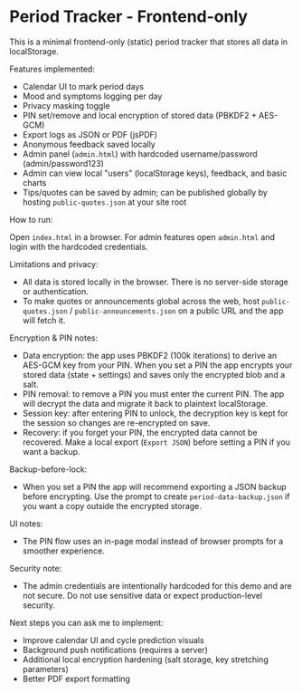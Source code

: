 # Period Tracker - Frontend-only

This is a minimal frontend-only (static) period tracker that stores all data in localStorage.

Features implemented:

- Calendar UI to mark period days
- Mood and symptoms logging per day
- Privacy masking toggle
- PIN set/remove and local encryption of stored data (PBKDF2 + AES-GCM)
- Export logs as JSON or PDF (jsPDF)
- Anonymous feedback saved locally
- Admin panel (`admin.html`) with hardcoded username/password (admin/password123)
- Admin can view local "users" (localStorage keys), feedback, and basic charts
- Tips/quotes can be saved by admin; can be published globally by hosting `public-quotes.json` at your site root

How to run:

Open `index.html` in a browser. For admin features open `admin.html` and login with the hardcoded credentials.

Limitations and privacy:

- All data is stored locally in the browser. There is no server-side storage or authentication.
- To make quotes or announcements global across the web, host `public-quotes.json` / `public-announcements.json` on a public URL and the app will fetch it.

Encryption & PIN notes:

- Data encryption: the app uses PBKDF2 (100k iterations) to derive an AES-GCM key from your PIN. When you set a PIN the app encrypts your stored data (state + settings) and saves only the encrypted blob and a salt.
- PIN removal: to remove a PIN you must enter the current PIN. The app will decrypt the data and migrate it back to plaintext localStorage.
- Session key: after entering PIN to unlock, the decryption key is kept for the session so changes are re-encrypted on save.
- Recovery: if you forget your PIN, the encrypted data cannot be recovered. Make a local export (`Export JSON`) before setting a PIN if you want a backup.

Backup-before-lock:

- When you set a PIN the app will recommend exporting a JSON backup before encrypting. Use the prompt to create `period-data-backup.json` if you want a copy outside the encrypted storage.

UI notes:

- The PIN flow uses an in-page modal instead of browser prompts for a smoother experience.

Security note:

- The admin credentials are intentionally hardcoded for this demo and are not secure. Do not use sensitive data or expect production-level security.

Next steps you can ask me to implement:

- Improve calendar UI and cycle prediction visuals
- Background push notifications (requires a server)
- Additional local encryption hardening (salt storage, key stretching parameters)
- Better PDF export formatting

